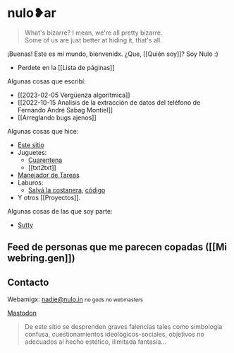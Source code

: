 <h1 class="main-title">nulo❥ar</h1>

> What's bizarre? I mean, we're all pretty bizarre.<br>Some of us are just better at hiding it, that's all.

¡Buenas! Este es mi mundo, bienvenidx. ¿Que, [[Quién soy]]? Soy Nulo :)

-   Perdete en la [[Lista de páginas]]

Algunas cosas que escribí:

-   [[2023-02-05 Vergüenza algorítmica]]
-   [[2022-10-15 Analisis de la extracción de datos del teléfono de Fernando André Sabag Montiel]]
-   [[Arreglando bugs ajenos]]

Algunas cosas que hice:

-   [Este sitio](https://gitea.nulo.in/Nulo/sitio)
-   Juguetes:
    -   [Cuarentena](https://cuarentena.nulo.in)
    -   [[txt2txt]]
-   [Manejador de Tareas](https://tareas.nulo.in)
-   Laburos:
    -   [Salvá la costanera](https://salvalacostanera.com.ar), [código](https://gitea.nulo.in/Nulo/salva-la-costanera)
-   Y otros [[Proyectos]].

Algunas cosas de las que soy parte:

-   [Sutty](https://sutty.coop.ar/)

## Feed de personas que me parecen copadas ([[Mi webring.gen]])

<nulo-sitio-reemplazar-con archivo="Mi webring.gen.js" />

## Contacto

Webamigx: [nadie@nulo.in](mailto:nadie@nulo.in) <small>no gods no webmasters</small>

<a rel="me noopener noreferrer" href="https://todon.eu/@Nulo">Mastodon</a>

> De este sitio se desprenden graves falencias tales como simbología confusa, cuestionamientos ideológicos-sociales, objetivos no adecuados al hecho estético, ilimitada fantasía...
